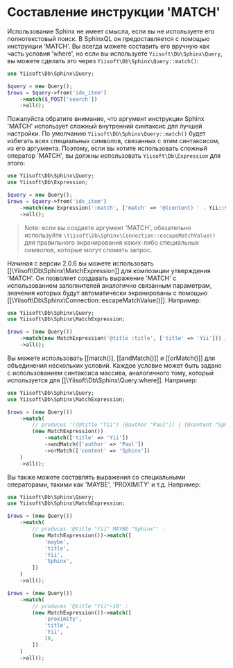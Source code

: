 Составление инструкции 'MATCH'
===========================

Использование Sphinx не имеет смысла, если вы не используете его полнотекстовый поиск.
В SphinxQL он предоставляется с помощью инструкции 'MATCH'. Вы всегда можете составить его вручную как часть условия 'where', но если вы используете `Yiisoft\Db\Sphinx\Query`, вы можете сделать это через `Yiisoft\Db\Sphinx\Query::match()`:

```php
use Yiisoft\Db\Sphinx\Query;

$query = new Query();
$rows = $query->from('idx_item')
    ->match($_POST['search'])
    ->all();
```

Пожалуйста обратите внимание, что аргумент инструкции Sphinx 'MATCH' использует сложный внутренний синтаксис для лучшей настройки.
По умолчанию `Yiisoft\Db\Sphinx\Query::match()` будет избегать всех специальных символов, связанных с этим синтаксисом, из его аргумента. Поэтому, если вы хотите использовать сложный оператор 'MATCH', вы должны использовать `Yiisoft\Db\Expression` для этого:

```php
use Yiisoft\Db\Sphinx\Query;
use Yiisoft\Db\Expression;

$query = new Query();
$rows = $query->from('idx_item')
    ->match(new Expression(':match', ['match' => '@(content) ' . Yii::$app->sphinx->escapeMatchValue($_POST['search'])]))
    ->all();
```

> Note: если вы создаете аргумент 'MATCH', обязательно используйте `\Yiisoft\Db\Sphinx\Connection::escapeMatchValue()` для правильного экранирования каких-либо специальных символов, которые могут сломать запрос.

Начиная с версии 2.0.6 вы можете использовать [[\Yiisoft\Db\Sphinx\MatchExpression]] для композиции утверждения 'MATCH'.
Он позволяет создавать выражение 'MATCH' с использованием заполнителей аналогично связанным параметрам, значения которых будут автоматически экранированы с помощью [[\Yiisoft\Db\Sphinx\Connection::escapeMatchValue()]].
Например:

```php
use Yiisoft\Db\Sphinx\Query;
use Yiisoft\Db\Sphinx\MatchExpression;

$rows = (new Query())
    ->match(new MatchExpression('@title :title', ['title' => 'Yii'])) // value of ':title' will be escaped automatically
    ->all();
```

Вы можете использовать [[match()], [[andMatch()]] и [[orMatch()]] для объединения нескольких условий.
Каждое условие может быть задано с использованием синтаксиса массива, аналогичного тому, который используется для [[\Yiisoft\Db\Sphinx\Query:where]].
Например:

```php
use Yiisoft\Db\Sphinx\Query;
use Yiisoft\Db\Sphinx\MatchExpression;

$rows = (new Query())
    ->match(
        // produces '((@title "Yii") (@author "Paul")) | (@content "Sphinx")' :
        (new MatchExpression())
            ->match(['title' => 'Yii'])
            ->andMatch(['author' => 'Paul'])
            ->orMatch(['content' => 'Sphinx'])
    )
    ->all();
```

Вы также можете составлять выражения со специальными операторами, такими как 'MAYBE', 'PROXIMITY' и т.д.
Например:

```php
use Yiisoft\Db\Sphinx\Query;
use Yiisoft\Db\Sphinx\MatchExpression;

$rows = (new Query())
    ->match(
        // produces '@title "Yii" MAYBE "Sphinx"' :
        (new MatchExpression())->match([
            'maybe',
            'title',
            'Yii',
            'Sphinx',
        ])
    )
    ->all();

$rows = (new Query())
    ->match(
        // produces '@title "Yii"~10' :
        (new MatchExpression())->match([
            'proximity',
            'title',
            'Yii',
            10,
        ])
    )
    ->all();
```
